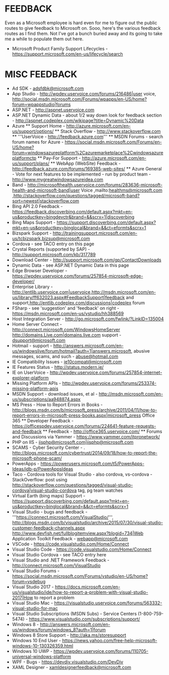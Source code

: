 # FEEDBACK
Even as a Microsoft employee is hard even for me to figure out the public routes to give feedback to Microsoft on.  Sooo, here's the various feedback routes as I find them.  Not I've got a bunch buried away and its going to take me a while to populate them out here.

* Microsoft Product Family Support Lifecycles - https://support.microsoft.com/en-us/lifecycle/search

# MISC FEEDBACK
* Ad SDK - adsfdbk@microsoft.com 
* App Studio - http://wpdev.uservoice.com/forums/216486|user voice, http://social.msdn.microsoft.com/Forums/wpapps/en-US/home?forum=wpappstudio|forums
* ASP.NET - http://aspnet.uservoice.com 
* ASP.NET Dynamic Data - about 1/2 way down look for feedback section - http://aspnet.codeplex.com/wikipage?title=Dynamic%20Data 
* Azure 
** Support Home - http://azure.microsoft.com/en-us/support/options/ 
** Stack Overflow - http://www.stackoverflow.com 
** '''UserVoice - http://feedback.azure.com''' 
** MSDN Forums - search forum names for Azure - https://social.msdn.microsoft.com/Forums/en-US/home?forum=windowsazureplatform%2Cazuremarketplace%2Cwindowsazureplatformctp 
** Pay-For Support - http://azure.microsoft.com/en-us/support/plans/ 
** WebApp (WebSite) Feedback - http://feedback.azure.com/forums/169385-web-sites/ 
** Azure General - Vote for next features to be implemented - run by product team - http://www.mygreatwindowsazureidea.com 
* Band - http://microsofthealth.uservoice.com/forums/283636-microsoft-health-and-microsoft-band|user Voice
,mailto:healthms@microsoft.com
,http://stackoverflow.com/questions/tagged/microsoft-band?sort=newest|stackoverflow.com 
* Bing API 2.0 Feedback - https://feedback.discoverbing.com/default.aspx?mkt=en-us&productkey=bingdevctr&brand=&&scrx=1|discoverbing 
* Bing Maps Support - https://support.discoverbing.com/default.aspx?mkt=en-us&productkey=binglocal&brand=&&ct=eformts&scrx=1 
* Bizspark Support - http://trainingsupport.microsoft.com/en-us/tcbizspark,bizsup@microsoft.com 
* Cordova - see TACO entry on this page 
* Crystal Reports (supported by SAP) - http://support.microsoft.com/kb/317789 
* Download Center - http://support.microsoft.com/gp/ContactDownloads 
* Dynamic Data - see ASP.NET Dynamic Data in this page 
* Edge Browser Developer - https://wpdev.uservoice.com/forums/257854-microsoft-edge-developer/ 
* Enterprise Library - http://entlib.uservoice.com|uservoice,http://msdn.microsoft.com/en-us/library/ff632023.aspx#FeedbackSupport|feedback and support,http://entlib.codeplex.com/discussions|codeplex forum 
* FSharp - see 'suggestion' and 'feedback' on right - https://msdn.microsoft.com/en-us/vstudio/hh388569 
* Host Integration Server - http://go.microsoft.com/fwlink/?LinkID=135004 
* Home Server Connect - http://connect.microsoft.com/WindowsHomeServer 
http://domains.Live.com|domains.live.com support - dsupport@microsoft.com 
* Hotmail - support - http://answers.microsoft.com/en-us/windowslive/forum/hotmail?auth=1|answers.microsoft, abusive messages, scams, and such - abuse@hotmail.com 
* IE Compatibility Issues - ie10compat@microsoft.com 
* IE Features Status - http://status.modern.ie/ 
* IE on UserVoice - http://wpdev.uservoice.com/forums/257854-internet-explorer-platform 
* Missing Platform APIs - http://wpdev.uservoice.com/forums/253374-missing-platform-apis 
* MSDN Support - download issues, et al - http://msdn.microsoft.com/en-us/subscriptions/aa948874.aspx 
* MS Press - How to Report Errors in Books - http://blogs.msdn.com/b/microsoft_press/archive/2011/04/11/how-to-report-errors-in-microsoft-press-books.aspx|microsoft_press 
Office 365 
** Developer Feedback - https://officespdev.uservoice.com/forums/224641-feature-requests-and-feedback
** Feedback - http://office365.uservoice.com/ 
** Forums and Discussions via Yammer - https://www.yammer.com/itpronetwork/ 
* PHP on IIS - iisphp@microsoft.com|iisphp@microsoft.com 
* SCAMS - Cyber Security Center - . http://blogs.microsoft.com/cybertrust/2014/09/18/how-to-report-the-microsoft-phone-scam/ 
* PowerApps - https://powerusers.microsoft.com/t5/PowerApps-Ideas/idb-p/PowerAppsIdeas 
* Taco - Cordova tools for Visual Studio - also cordova, vs-cordova - StackOverflow: post using http://stackoverflow.com/questions/tagged/visual-studio-cordova|visual-studio-cordova tag, pg team watches 
* Virtual Earth (bing maps) Support - https://support.discoverbing.com/default.aspx?mkt=en-us&productkey=binglocal&brand=&&ct=eformts&scrx=1 
* Visual Studio - bugs and feedback - '''https://connect.microsoft.com/VisualStudio/''', http://blogs.msdn.com/b/visualstudio/archive/2015/07/30/visual-studio-customer-feedback-channels.aspx 
http://www.devfish.net/fullblogitemview.aspx?blogid=734|Web Application Toolkit Feedback - webapp@microsoft.com 
* VSCode - https://code.visualstudio.com/Home/Connect 
* Visual Studio Code - https://code.visualstudio.com/Home/Connect 
* Visual Studio Cordova - see TACO entry here 
* Visual Studio and .NET Framework Feedback - http://connect.microsoft.com/VisualStudio 
* Visual Studio Forums - https://social.msdn.microsoft.com/Forums/vstudio/en-US/home?forum=vsdebug 
* Visual Studio 2017 - https://docs.microsoft.com/en-us/visualstudio/ide/how-to-report-a-problem-with-visual-studio-2017|How to report a problem 
* Visual Studio Mac - https://visualstudio.uservoice.com/forums/563332-visual-studio-for-mac 
* Visual Studio Subscriptions (MSDN Subs) - Service Centers (1-800-759-5474) -
https://www.visualstudio.com/subscriptions/support/
* Windows 8 - http://answers.microsoft.com/en-us/windows/forum/windows_8?auth=1|forum 
* Windows 8 Store Support - http://aka.ms/storesupport 
* Windows 10 End User - https://news.yahoo.com/free-help-microsoft-windows-10-130326359.html 
* Windows 10 UWP - https://wpdev.uservoice.com/forums/110705-universal-windows-platform 
* WPF - Bugs - https://devdiv.visualstudio.com/DevDiv 
* XAML Designer - xamldesignerfeedback@microsoft.com 
